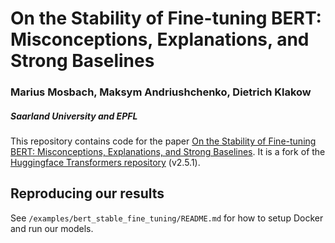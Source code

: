 # On the Stability of Fine-tuning BERT: Misconceptions, Explanations, and Strong Baselines

### Marius Mosbach, Maksym Andriushchenko, Dietrich Klakow
##### Saarland University and EPFL

This repository contains code for the paper [On the Stability of Fine-tuning BERT: Misconceptions, Explanations, and Strong Baselines](https://www.lsv.uni-saarland.de/wp-content/publications/2020/On_the_Stability_of_Fine-tuning_BERT_preprint.pdf). It is a fork of the [Huggingface Transformers repository](https://github.com/huggingface/transformers) (v2.5.1).

## Reproducing our results

See `/examples/bert_stable_fine_tuning/README.md` for how to setup Docker and run our models. 
